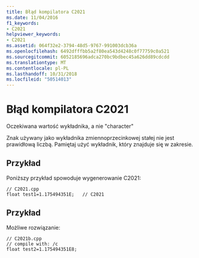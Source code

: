 ```yaml
---
title: Błąd kompilatora C2021
ms.date: 11/04/2016
f1_keywords:
- C2021
helpviewer_keywords:
- C2021
ms.assetid: 064f32e2-3794-48d5-9767-991003dcb36a
ms.openlocfilehash: 6492dfffbb5a2f80ea543d4248c0f77759c0a521
ms.sourcegitcommit: 6052185696adca270bc9bdbec45a626dd89cdcdd
ms.translationtype: MT
ms.contentlocale: pl-PL
ms.lasthandoff: 10/31/2018
ms.locfileid: "50514013"
---
```

# <a name="compiler-error-c2021"></a>Błąd kompilatora C2021

Oczekiwana wartość wykładnika, a nie "character"

Znak używany jako wykładnika zmiennoprzecinkowej stałej nie jest prawidłową liczbą. Pamiętaj użyć wykładnik, który znajduje się w zakresie.

## <a name="example"></a>Przykład

Poniższy przykład spowoduje wygenerowanie C2021:

```
// C2021.cpp
float test1=1.175494351E;   // C2021
```

## <a name="example"></a>Przykład

Możliwe rozwiązanie:

```
// C2021b.cpp
// compile with: /c
float test2=1.175494351E8;
```